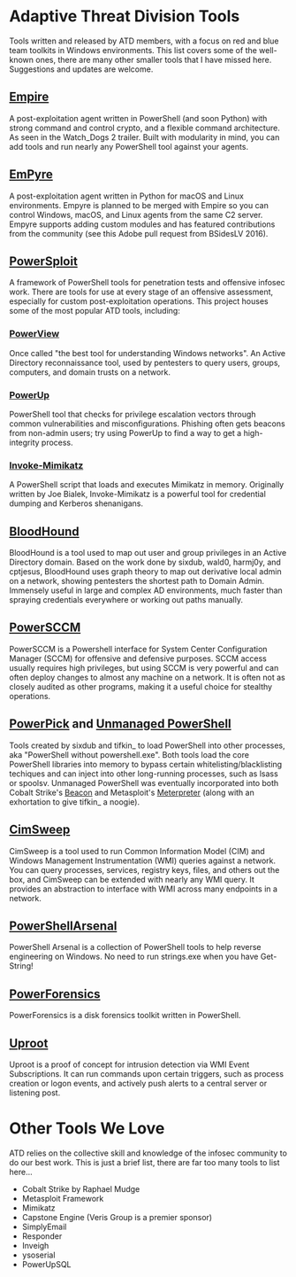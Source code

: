# Adaptive Threat Division Tools

Tools written and released by ATD members, with a focus on red and blue team toolkits in Windows environments. This list covers some of the well-known ones, there are many other smaller tools that I have missed here. Suggestions and updates are welcome.


## [Empire][empire]

A post-exploitation agent written in PowerShell (and soon Python) with strong command and control crypto, and a flexible command architecture. As seen in the Watch_Dogs 2 trailer. Built with modularity in mind, you can add tools and run nearly any PowerShell tool against your agents.

[empire]:https://github.com/adaptivethreat/Empire

## [EmPyre][empyre]

A post-exploitation agent written in Python for macOS and Linux environments. Empyre is planned to be merged with Empire so you can control Windows, macOS, and Linux agents from the same C2 server. Empyre supports adding custom modules and has featured contributions from the community (see this Adobe pull request from BSidesLV 2016).

[empyre]:https://github.com/adaptivethreat/EmPyre

## [PowerSploit][sploit]

A framework of PowerShell tools for penetration tests and offensive infosec work. There are tools for use at every stage of an offensive assessment, especially for custom post-exploitation operations. This project houses some of the most popular ATD tools, including:

### [PowerView][pv]

Once called "the best tool for understanding Windows networks". An Active Directory reconnaissance tool, used by pentesters to query users, groups, computers, and domain trusts on a network.

### [PowerUp][pu]

PowerShell tool that checks for privilege escalation vectors through common vulnerabilities and misconfigurations. Phishing often gets beacons from non-admin users; try using PowerUp to find a way to get a high-integrity process.

### [Invoke-Mimikatz][i-m]

A PowerShell script that loads and executes Mimikatz in memory. Originally written by Joe Bialek, Invoke-Mimikatz is a powerful tool for credential dumping and Kerberos shenanigans.

[sploit]:https://github.com/PowerShellMafia/PowerSploit
[pv]:https://github.com/PowerShellMafia/PowerSploit/tree/master/Recon
[pu]:https://github.com/PowerShellMafia/PowerSploit/tree/master/Privesc
[i-m]:https://github.com/PowerShellMafia/PowerSploit/tree/master/Exfiltration

## [BloodHound][bh]

BloodHound is a tool used to map out user and group privileges in an Active Directory domain. Based on the work done by sixdub, wald0, harmj0y, and cptjesus, BloodHound uses graph theory to map out derivative local admin on a network, showing pentesters the shortest path to Domain Admin. Immensely useful in large and complex AD environments, much faster than spraying credentials everywhere or working out paths manually. 

[bh]:https://github.com/adaptivethreat/BloodHound

## [PowerSCCM][psccm]

PowerSCCM is a Powershell interface for System Center Configuration Manager (SCCM) for offensive and defensive purposes. SCCM access usually requires high privileges, but using SCCM is very powerful and can often deploy changes to almost any machine on a network. It is often not as closely audited as other programs, making it a useful choice for stealthy operations.

[psccm]:https://github.com/PowerShellMafia/PowerSCCM


## [PowerPick][pp] and [Unmanaged PowerShell][up]

Tools created by sixdub and tifkin_ to load PowerShell into other processes, aka "PowerShell without powershell.exe". Both tools load the core PowerShell libraries into memory to bypass certain whitelisting/blacklisting techiques and can inject into other long-running processes, such as lsass or spoolsv. Unmanaged PowerShell was eventually incorporated into both Cobalt Strike's [Beacon](beecon) and Metasploit's [Meterpreter](noogie) (along with an exhortation to give tifkin_ a noogie).

[pp]:https://github.com/PowerShellEmpire/PowerTools/tree/master/PowerPick
[up]:https://github.com/leechristensen/UnmanagedPowerShell
[beecon]:http://blog.cobaltstrike.com/2016/05/18/cobalt-strike-3-3-now-with-less-powershell-exe/
[noogie]:http://buffered.io/posts/continued-meterpreter-development/

## [CimSweep][cs]

CimSweep is a tool used to run Common Information Model (CIM) and Windows Management Instrumentation (WMI) queries against a network. You can query processes, services, registry keys, files, and others out the box, and CimSweep can be extended with nearly any WMI query. It provides an abstraction to interface with WMI across many endpoints in a network.

[cs]:https://github.com/PowerShellMafia/CimSweep

## [PowerShellArsenal][psa]

PowerShell Arsenal is a collection of PowerShell tools to help reverse engineering on Windows. No need to run strings.exe when you have Get-String!

[psa]:https://github.com/mattifestation/PowerShellArsenal

## [PowerForensics][pf]

PowerForensics is a disk forensics toolkit written in PowerShell. 

[pf]:https://github.com/Invoke-IR/PowerForensics


## [Uproot][ur]

Uproot is a proof of concept for intrusion detection via WMI Event Subscriptions. It can run commands upon certain triggers, such as process creation or logon events, and actively push alerts to a central server or listening post.

[ur]:https://github.com/Invoke-IR/Uproot

# Other Tools We Love
ATD relies on the collective skill and knowledge of the infosec community to do our best work. This is just a brief list, there are far too many tools to list here...

+ Cobalt Strike by Raphael Mudge
+ Metasploit Framework
+ Mimikatz
+ Capstone Engine (Veris Group is a premier sponsor)
+ SimplyEmail
+ Responder
+ Inveigh
+ ysoserial
+ PowerUpSQL